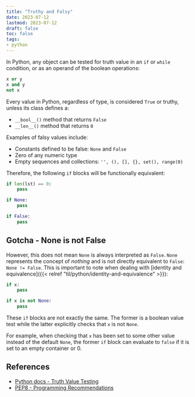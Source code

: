 ```yaml
---
title: "Truthy and Falsy"
date: 2023-07-12
lastmod: 2023-07-12
draft: false
toc: false
tags:
- python
---
```


In Python, any object can be tested for truth value in an `if` or `while`
condition, or as an operand of the boolean operations:

```python
x or y
x and y
not x
```

Every value in Python, regardless of type, is considered `True` or truthy,
unless its class defines a:

- `__bool__()` method that returns `False`
- `__len__()` method that returns `0`

Examples of falsy values include:

- Constants defined to be false: `None` and `False`
- Zero of any numeric type
- Empty sequences and collections: `'', (), [], {}, set(), range(0)`

Therefore, the following `if` blocks will be functionally equivalent:

```python
if len(lst) == 0:
	pass

if None:
	pass

if False:
	pass
```

## Gotcha - None is not False

However, this does not mean `None` is always interpreted as `False`. `None`
represents the concept of *nothing* and is not directly equivalent to `False`:
`None != False`. This is important to note when dealing with [identity and
equivalence]({{< relref "til/python/identity-and-equivalence" >}}):

```python
if x:
	pass

if x is not None:
	pass
```

These `if` blocks are not exactly the same. The former is a boolean value test
while the latter explicitly checks that `x` is not `None`.

For example, when checking that `x` has been set to some other value instead of
the default `None`, the former `if` block can evaluate to `false` if it is set
to an empty container or 0.

## References
- [Python docs - Truth Value Testing](https://docs.python.org/3/library/stdtypes.html#truth-value-testing)
- [PEP8 - Programming Recommendations](https://pep8.org/#programming-recommendations)
